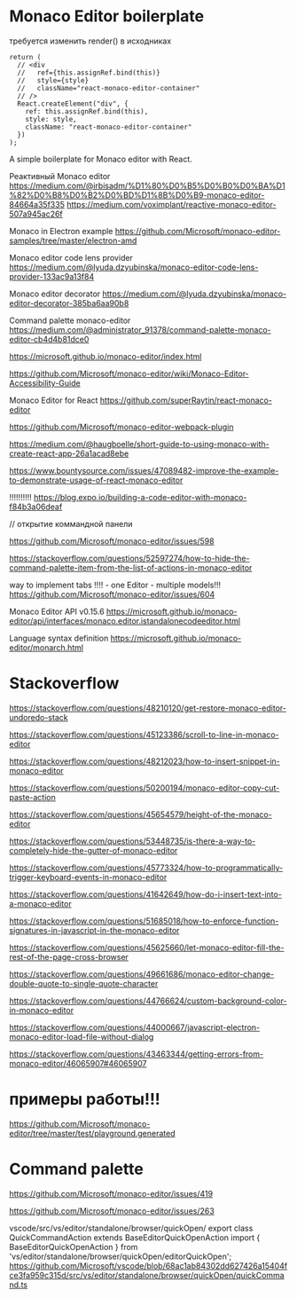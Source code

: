 # Monaco Editor boilerplate

требуется изменить render() в исходниках

    return (
      // <div
      //   ref={this.assignRef.bind(this)}
      //   style={style}
      //   className="react-monaco-editor-container"
      // />
      React.createElement("div", {
        ref: this.assignRef.bind(this),
        style: style,
        className: "react-monaco-editor-container"
      })
    );

A simple boilerplate for Monaco editor with React.

Реактивный Monaco editor
https://medium.com/@irbisadm/%D1%80%D0%B5%D0%B0%D0%BA%D1%82%D0%B8%D0%B2%D0%BD%D1%8B%D0%B9-monaco-editor-84664a35f335
https://medium.com/voximplant/reactive-monaco-editor-507a945ac26f

Monaco in Electron example
https://github.com/Microsoft/monaco-editor-samples/tree/master/electron-amd

Monaco editor code lens provider
https://medium.com/@lyuda.dzyubinska/monaco-editor-code-lens-provider-133ac9a13f84

Monaco editor decorator
https://medium.com/@lyuda.dzyubinska/monaco-editor-decorator-385ba6aa90b8

Command palette monaco-editor
https://medium.com/@administrator_91378/command-palette-monaco-editor-cb4d4b81dce0

https://microsoft.github.io/monaco-editor/index.html

https://github.com/Microsoft/monaco-editor/wiki/Monaco-Editor-Accessibility-Guide

Monaco Editor for React
https://github.com/superRaytin/react-monaco-editor

https://github.com/Microsoft/monaco-editor-webpack-plugin

https://medium.com/@haugboelle/short-guide-to-using-monaco-with-create-react-app-26a1acad8ebe

https://www.bountysource.com/issues/47089482-improve-the-example-to-demonstrate-usage-of-react-monaco-editor

!!!!!!!!!!
https://blog.expo.io/building-a-code-editor-with-monaco-f84b3a06deaf

// открытие коммандной панели

<!-- this._editor.trigger("anyString", "editor.action.quickCommand"); -->

https://github.com/Microsoft/monaco-editor/issues/598

https://stackoverflow.com/questions/52597274/how-to-hide-the-command-palette-item-from-the-list-of-actions-in-monaco-editor

way to implement tabs !!!! - one Editor - multiple models!!!
https://github.com/Microsoft/monaco-editor/issues/604

Monaco Editor API v0.15.6
https://microsoft.github.io/monaco-editor/api/interfaces/monaco.editor.istandalonecodeeditor.html

Language syntax definition
https://microsoft.github.io/monaco-editor/monarch.html

# Stackoverflow

https://stackoverflow.com/questions/48210120/get-restore-monaco-editor-undoredo-stack

https://stackoverflow.com/questions/45123386/scroll-to-line-in-monaco-editor

https://stackoverflow.com/questions/48212023/how-to-insert-snippet-in-monaco-editor

https://stackoverflow.com/questions/50200194/monaco-editor-copy-cut-paste-action

https://stackoverflow.com/questions/45654579/height-of-the-monaco-editor

https://stackoverflow.com/questions/53448735/is-there-a-way-to-completely-hide-the-gutter-of-monaco-editor

https://stackoverflow.com/questions/45773324/how-to-programmatically-trigger-keyboard-events-in-monaco-editor

https://stackoverflow.com/questions/41642649/how-do-i-insert-text-into-a-monaco-editor

https://stackoverflow.com/questions/51685018/how-to-enforce-function-signatures-in-javascript-in-the-monaco-editor

https://stackoverflow.com/questions/45625660/let-monaco-editor-fill-the-rest-of-the-page-cross-browser

https://stackoverflow.com/questions/49661686/monaco-editor-change-double-quote-to-single-quote-character

https://stackoverflow.com/questions/44766624/custom-background-color-in-monaco-editor

https://stackoverflow.com/questions/44000667/javascript-electron-monaco-editor-load-file-without-dialog

https://stackoverflow.com/questions/43463344/getting-errors-from-monaco-editor/46065907#46065907

# примеры работы!!!

https://github.com/Microsoft/monaco-editor/tree/master/test/playground.generated

# Command palette

https://github.com/Microsoft/monaco-editor/issues/419

https://github.com/Microsoft/monaco-editor/issues/263

vscode/src/vs/editor/standalone/browser/quickOpen/
export class QuickCommandAction extends BaseEditorQuickOpenAction
import { BaseEditorQuickOpenAction } from 'vs/editor/standalone/browser/quickOpen/editorQuickOpen';
https://github.com/Microsoft/vscode/blob/68ac1ab84302dd627426a15404fce3fa959c315d/src/vs/editor/standalone/browser/quickOpen/quickCommand.ts
